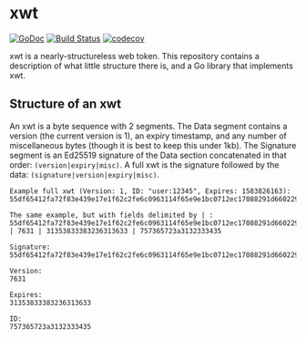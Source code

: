 # xwt

[![GoDoc](https://godoc.org/github.com/notduncansmith/xwt?status.svg)](https://godoc.org/github.com/notduncansmith/xwt) [![Build Status](https://travis-ci.com/notduncansmith/xwt.svg?branch=master)](https://travis-ci.com/notduncansmith/xwt) [![codecov](https://codecov.io/gh/notduncansmith/xwt/branch/master/graph/badge.svg)](https://codecov.io/gh/notduncansmith/xwt)

xwt is a nearly-structureless web token. This repository contains a description of what little structure there is, and a Go library that implements xwt.

## Structure of an xwt

An xwt is a byte sequence with 2 segments. The Data segment contains a version (the current version is 1), an expiry timestamp, and any number of miscellaneous bytes (though it is best to keep this under 1kb). The Signature segment is an Ed25519 signature of the Data section concatenated in that order: `(version|expiry|misc)`. A full xwt is the signature followed by the data: `(signature|version|expiry|misc)`.

```
Example full xwt (Version: 1, ID: "user:12345", Expires: 1583826163): 55df65412fa72f83e439e17e1f62c2fe6c0963114f65e9e1bc0712ec17088291d660229cc875bf697e0a8821d90a7413d7958abc81fa5f8e0164969fa8ef760a763131353833383236313633757365723a3132333435

The same example, but with fields delimited by | : 55df65412fa72f83e439e17e1f62c2fe6c0963114f65e9e1bc0712ec17088291d660229cc875bf697e0a8821d90a7413d7958abc81fa5f8e0164969fa8ef760a | 7631 | 31353833383236313633 | 757365723a3132333435

Signature: 55df65412fa72f83e439e17e1f62c2fe6c0963114f65e9e1bc0712ec17088291d660229cc875bf697e0a8821d90a7413d7958abc81fa5f8e0164969fa8ef760a

Version:
7631

Expires:
31353833383236313633

ID:
757365723a3132333435
```